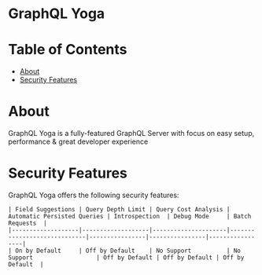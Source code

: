 # GraphQL Yoga

# Table of Contents
* [About](#About)
* [Security Features](#Security-Features)

# About
GraphQL Yoga is a fully-featured GraphQL Server with focus on easy setup, performance & great developer experience

# Security Features
GraphQL Yoga offers the following security features:
```
| Field Suggestions | Query Depth Limit | Query Cost Analysis | Automatic Persisted Queries | Introspection  | Debug Mode     | Batch Requests  |
|-------------------|-------------------|---------------------|-----------------------------|----------------|----------------|-----------------|
| On by Default     | Off by Default    | No Support          | No Support                  | Off by Default | Off by Default | Off by Default  |
```
